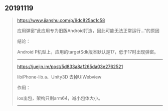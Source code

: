 ## 20191119

> https://www.jianshu.com/p/9dc825ac1c58
>
> 应用弹窗“此应用专为旧版Android打造，因此可能无法正常运行...”的原因
>
> 结论：
>
> Android P机型上，应用的targetSdk版本默认是17，低于17时出现弹窗。
>
> ------
>
> https://juejin.im/post/5d833a8af265da03e2762521
>
> libiPhone-lib.a、Unity3D 去掉UIWebview
>
> 作用：
>
> ios出包，架构只剩arm64，减小包体大小。
>
> ------

